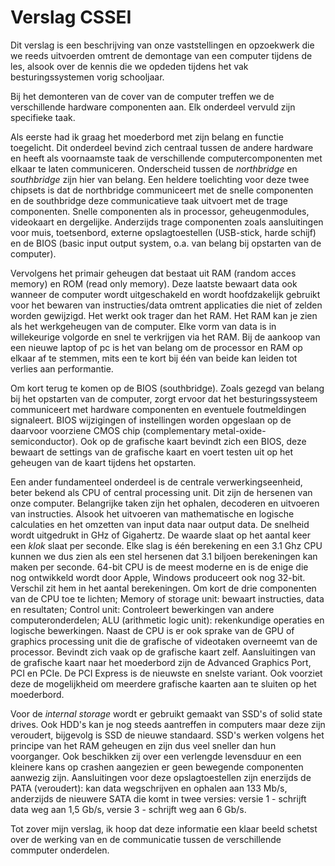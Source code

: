 ﻿<h1>Verslag CSSEI</h1>

Dit verslag is een beschrijving van onze vaststellingen en opzoekwerk die we reeds uitvoerden omtrent de demontage van een computer tijdens de les, alsook over de kennis die we opdeden tijdens het vak besturingssystemen vorig schooljaar.

Bij het demonteren van de cover van de computer treffen we de verschillende hardware componenten aan. Elk onderdeel vervuld zijn specifieke taak.

Als eerste had ik graag het moederbord met zijn belang en functie toegelicht. Dit onderdeel bevind zich centraal tussen de andere hardware en heeft als voornaamste taak de verschillende computercomponenten met elkaar te laten communiceren. Onderscheid tussen de *northbridge* en *southbridge* zijn hier van belang. Een heldere toelichting voor deze twee chipsets is dat de northbridge communiceert met de snelle componenten en de southbridge deze communicatieve taak uitvoert met de trage componenten. Snelle componenten als in processor, geheugenmodules, videokaart en dergelijke. Anderzijds trage componenten zoals aansluitingen voor muis, toetsenbord, externe opslagtoestellen (USB-stick, harde schijf) en de BIOS (basic input output system, o.a. van belang bij opstarten van de computer).

Vervolgens het primair geheugen dat bestaat uit RAM (random acces memory) en ROM (read only memory). Deze laatste bewaart data ook wanneer de computer wordt uitgeschakeld en wordt hoofdzakelijk gebruikt voor het bewaren van instructies/data omtrent applicaties die niet of zelden worden gewijzigd. Het werkt ook trager dan het RAM. Het RAM kan je zien als het werkgeheugen van de computer. Elke vorm van data is in willekeurige volgorde en snel te verkrijgen via het RAM. Bij de aankoop van een nieuwe laptop of pc is het van belang om de processor en RAM op elkaar af te stemmen, mits een te kort bij één van beide kan leiden tot verlies aan performantie.

Om kort terug te komen op de BIOS (southbridge). Zoals gezegd van belang bij het opstarten van de computer, zorgt ervoor dat het besturingssysteem communiceert met hardware componenten en eventuele foutmeldingen signaleert. BIOS wijzigingen of instellingen worden opgeslaan op de daarvoor voorziene CMOS chip (complementary metal-oxide-semiconductor). Ook op de grafische kaart bevindt zich een BIOS, deze bewaart de settings van de grafische kaart en voert testen uit op het geheugen van de kaart tijdens het opstarten.

Een ander fundamenteel onderdeel is de centrale verwerkingseenheid, beter bekend als CPU of central processing unit. Dit zijn de hersenen van onze computer. Belangrijke taken zijn het ophalen, decoderen en uitvoeren van instructies. Alsook het uitvoeren van mathematische en logische calculaties en het omzetten van input data naar output data. De snelheid wordt uitgedrukt in GHz of Gigahertz. De waarde slaat op het aantal keer een *klok* slaat per seconde. Elke slag is één berekening en een 3.1 Ghz CPU kunnen we dus zien als een stel hersenen dat 3.1 biljoen berekeningen kan maken per seconde. 64-bit CPU is de meest moderne en is de enige die nog ontwikkeld wordt door Apple, Windows produceert ook nog 32-bit. Verschil zit hem in het aantal berekeningen. Om kort de drie componenten van de CPU toe te lichten; Memory of storage unit: bewaart instructies, data en resultaten; Control unit: Controleert bewerkingen van andere computeronderdelen; ALU (arithmetic logic unit): rekenkundige operaties en logische bewerkingen. Naast de CPU is er ook sprake van de GPU of graphics processing unit die de grafische of videotaken overneemt van de processor. Bevindt zich vaak op de grafische kaart zelf. Aansluitingen van de grafische kaart naar het moederbord zijn de Advanced Graphics Port, PCI en PCIe. De PCI Express is de nieuwste en snelste variant. Ook voorziet deze de mogelijkheid om meerdere grafische kaarten aan te sluiten op het moederbord.

Voor de *internal storage* wordt er gebruikt gemaakt van SSD's of solid state drives. Ook HDD's kan je nog steeds aantreffen in computers maar deze zijn veroudert, bijgevolg is SSD de nieuwe standaard. SSD's werken volgens het principe van het RAM geheugen en zijn dus veel sneller dan hun voorganger. Ook beschikken zij over een verlengde levensduur en een kleinere kans op crashen aangezien er geen bewegende componenten aanwezig zijn. Aansluitingen voor deze opslagtoestellen zijn enerzijds de PATA (veroudert): kan data wegschrijven en ophalen aan 133 Mb/s, anderzijds de nieuwere SATA die komt in twee versies: versie 1 - schrijft data weg aan 1,5 Gb/s, versie 3 - schrijft weg aan 6 Gb/s. 

Tot zover mijn verslag, ik hoop dat deze informatie een klaar beeld schetst over de werking van en de communicatie tussen de verschillende commputer onderdelen.